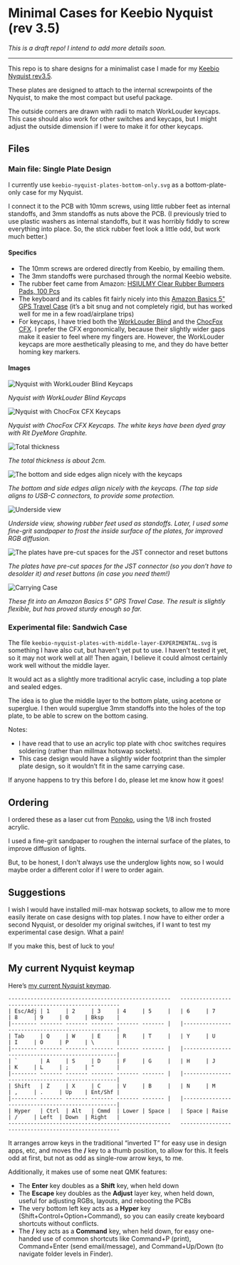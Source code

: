 # Minimal Cases for Keebio Nyquist (rev 3.5)

*This is a draft repo! I intend to add more details soon.*

---

This repo is to share designs for a minimalist case I made for my [Keebio Nyquist rev3.5](https://keeb.io/collections/nyquist-keyboard-collection/products/nyquist-keyboard). 

These plates are designed to attach to the internal screwpoints of the Nyquist, to make the most compact but useful package.

The outside corners are drawn with radii to match WorkLouder keycaps. This case should also work for other switches and keycaps, but I might adjust the outside dimension if I were to make it for other keycaps.

## Files

### Main file: Single Plate Design

I currently use `keebio-nyquist-plates-bottom-only.svg` as a bottom-plate-only case for my Nyquist.

I connect it to the PCB with 10mm screws, using little rubber feet as internal standoffs, and 3mm standoffs as nuts above the PCB. (I previously tried to use plastic washers as internal standoffs, but it was horribly fiddly to screw everything into place. So, the stick rubber feet look a little odd, but work much better.)

#### Specifics

- The 10mm screws are ordered directly from Keebio, by emailing them.
- The 3mm standoffs were purchased through the normal Keebio website.
- The rubber feet came from Amazon: [HSIULMY Clear Rubber Bumpers Pads, 100 Pcs](https://www.amazon.com/gp/product/B07NJT6B88)
- The keyboard and its cables fit fairly nicely into this [Amazon Basics 5" GPS Travel Case](https://www.amazon.com/gp/product/B004I5BUSO) (it’s a bit snug and not completely rigid, but has worked well for me in a few road/airplane trips)
- For keycaps, I have tried both the [WorkLouder Blind](https://worklouder.cc/shop/wrk-blind/) and the [ChocFox CFX](https://chosfox.com/products/chocfox-cfx-choc-keycaps). I prefer the CFX ergonomically, because their slightly wider gaps make it easier to feel where my fingers are. However, the WorkLouder keycaps are more aesthetically pleasing to me, and they do have better homing key markers.

#### Images

![Nyquist with WorkLouder Blind Keycaps](images/worklouder-keycaps-front.jpeg)

*Nyquist with WorkLouder Blind Keycaps*

![Nyquist with ChocFox CFX Keycaps](images/cfx-keycaps.jpeg)

*Nyquist with ChocFox CFX Keycaps. The white keys have been dyed gray with Rit DyeMore Graphite.*

![Total thickness](images/thickness.jpeg)

*The total thickness is about 2cm.*

![The bottom and side edges align nicely with the keycaps](images/worklouder-keycaps-angled.jpeg)

*The bottom and side edges align nicely with the keycaps. (The top side aligns to USB-C connectors, to provide some protection.*

![Underside view](images/underside.jpeg)

*Underside view, showing rubber feet used as standoffs. Later, I used some fine-grit sandpaper to frost the inside surface of the plates, for improved RGB diffusion.*

![The plates have pre-cut spaces for the JST connector and reset buttons](images/jst-connector-hole.jpeg)

*The plates have pre-cut spaces for the JST connector (so you don’t have to desolder it) and reset buttons (in case you need them!)*

![Carrying Case](images/case.jpeg)

*These fit into an Amazon Basics 5" GPS Travel Case. The result is slightly flexible, but has proved sturdy enough so far.*

### Experimental file: Sandwich Case

The file `keebio-nyquist-plates-with-middle-layer-EXPERIMENTAL.svg` is something I have also cut, but haven't yet put to use. I haven’t tested it yet, so it may not work well at all! Then again, I believe it could almost certainly work well without the middle layer.

It would act as a slightly more traditional acrylic case, including a top plate and sealed edges.

The idea is to glue the middle layer to the bottom plate, using acetone or superglue. I then would superglue 3mm standoffs into the holes of the top plate, to be able to screw on the bottom casing.

Notes:

- I have read that to use an acrylic top plate with choc switches requires soldering (rather than millmax hotswap sockets).
- This case design would have a slightly wider footprint than the simpler plate design, so it wouldn’t fit in the same carrying case.

If anyone happens to try this before I do, please let me know how it goes!

## Ordering

I ordered these as a laser cut from [Ponoko](http://ponoko.com), using the 1/8 inch frosted acrylic.

I used a fine-grit sandpaper to roughen the internal surface of the plates, to improve diffusion of lights.

But, to be honest, I don't always use the underglow lights now, so I would maybe order a different color if I were to order again.

## Suggestions

I wish I would have installed mill-max hotswap sockets, to allow me to more easily iterate on case designs with top plates. I now have to either order a second Nyquist, or desolder my original switches, if I want to test my experimental case design. What a pain!

If you make this, best of luck to you!

## My current Nyquist keymap

Here’s [my current Nyquist keymap](https://github.com/arrowtype/qmk_firmware/blob/3c2cfd5964a2851b123c9dac7152d11af2e1ceb2/keyboards/keebio/nyquist/keymaps/hyper/keymap.c).

```box
---------------------------------------------------   ---------------------------------------------------
| Esc/Adj | 1     | 2     | 3     | 4     | 5     |   | 6     | 7     | 8     | 9     | 0     | Bksp    |
|-------- ------- ------- ------- ------- ------- |   |-------------------------------------------------|
| Tab     | Q     | W     | E     | R     | T     |   | Y     | U     | I     | O     | P     | \       |
|-------- ------- ------- ------- ------- ------- |   |-------------------------------------------------|
| `       | A     | S     | D     | F     | G     |   | H     | J     | K     | L     | ;     | "       |
|-------- ------- ------- ------- ------- ------- |   |-------------------------------------------------|
| Shift   | Z     | X     | C     | V     | B     |   | N     | M     | ,     | .     | Up    | Ent/Shf |
|-------- ------- ------- ------- ------- ------- |   |-------------------------------------------------|
| Hyper   | Ctrl  | Alt   | Cmmd  | Lower | Space |   | Space | Raise | /     | Left  | Down  | Right   |
---------------------------------------------------   ---------------------------------------------------
```

It arranges arrow keys in the traditional “inverted T” for easy use in design apps, etc, and moves the **/** key to a thumb position, to allow for this. It feels odd at first, but not as odd as single-row arrow keys, to me.

Additionally, it makes use of some neat QMK features:

- The **Enter** key doubles as a **Shift** key, when held down
- The **Escape** key doubles as the **Adjust** layer key, when held down, useful for adjusting RGBs, layouts, and rebooting the PCBs
- The very bottom left key acts as a **Hyper** key (Shift+Control+Option+Command), so you can easily create keyboard shortcuts without conflicts.
- The **/** key acts as a **Command** key, when held down, for easy one-handed use of common shortcuts like Command+P (print), Command+Enter (send email/message), and Command+Up/Down (to navigate folder levels in Finder).
